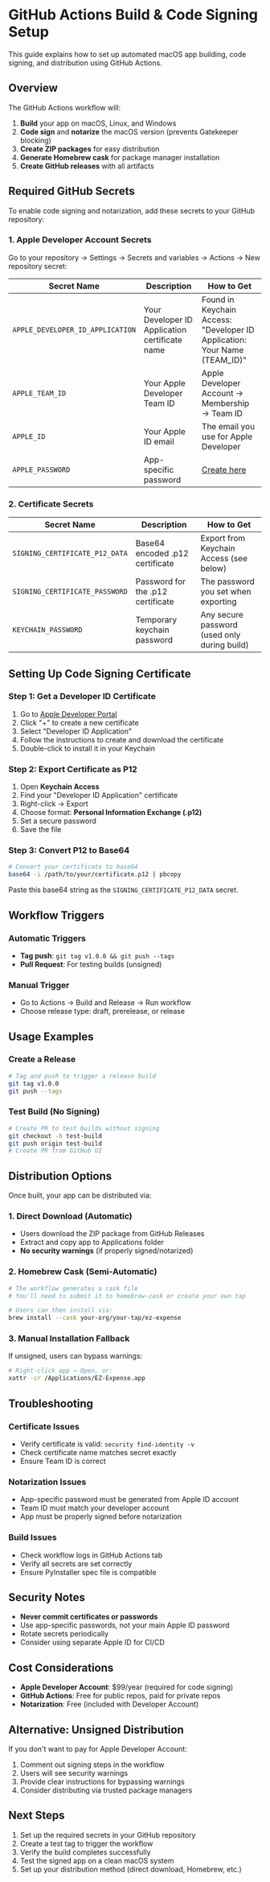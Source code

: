 # GitHub Actions Build & Code Signing Setup

This guide explains how to set up automated macOS app building, code signing, and distribution using GitHub Actions.

## Overview

The GitHub Actions workflow will:

1. **Build** your app on macOS, Linux, and Windows
2. **Code sign** and **notarize** the macOS version (prevents Gatekeeper blocking)
3. **Create ZIP packages** for easy distribution
4. **Generate Homebrew cask** for package manager installation
5. **Create GitHub releases** with all artifacts

## Required GitHub Secrets

To enable code signing and notarization, add these secrets to your GitHub repository:

### 1. Apple Developer Account Secrets

Go to your repository → Settings → Secrets and variables → Actions → New repository secret:

| Secret Name                      | Description                                    | How to Get                                                                |
| -------------------------------- | ---------------------------------------------- | ------------------------------------------------------------------------- |
| `APPLE_DEVELOPER_ID_APPLICATION` | Your Developer ID Application certificate name | Found in Keychain Access: "Developer ID Application: Your Name (TEAM_ID)" |
| `APPLE_TEAM_ID`                  | Your Apple Developer Team ID                   | Apple Developer Account → Membership → Team ID                            |
| `APPLE_ID`                       | Your Apple ID email                            | The email you use for Apple Developer                                     |
| `APPLE_PASSWORD`                 | App-specific password                          | [Create here](https://support.apple.com/en-us/102654)                     |

### 2. Certificate Secrets

| Secret Name                    | Description                       | How to Get                                   |
| ------------------------------ | --------------------------------- | -------------------------------------------- |
| `SIGNING_CERTIFICATE_P12_DATA` | Base64 encoded .p12 certificate   | Export from Keychain Access (see below)      |
| `SIGNING_CERTIFICATE_PASSWORD` | Password for the .p12 certificate | The password you set when exporting          |
| `KEYCHAIN_PASSWORD`            | Temporary keychain password       | Any secure password (used only during build) |

## Setting Up Code Signing Certificate

### Step 1: Get a Developer ID Certificate

1. Go to [Apple Developer Portal](https://developer.apple.com/account/resources/certificates/list)
2. Click "+" to create a new certificate
3. Select "Developer ID Application"
4. Follow the instructions to create and download the certificate
5. Double-click to install it in your Keychain

### Step 2: Export Certificate as P12

1. Open **Keychain Access**
2. Find your "Developer ID Application" certificate
3. Right-click → Export
4. Choose format: **Personal Information Exchange (.p12)**
5. Set a secure password
6. Save the file

### Step 3: Convert P12 to Base64

```bash
# Convert your certificate to base64
base64 -i /path/to/your/certificate.p12 | pbcopy
```

Paste this base64 string as the `SIGNING_CERTIFICATE_P12_DATA` secret.

## Workflow Triggers

### Automatic Triggers

- **Tag push**: `git tag v1.0.0 && git push --tags`
- **Pull Request**: For testing builds (unsigned)

### Manual Trigger

- Go to Actions → Build and Release → Run workflow
- Choose release type: draft, prerelease, or release

## Usage Examples

### Create a Release

```bash
# Tag and push to trigger a release build
git tag v1.0.0
git push --tags
```

### Test Build (No Signing)

```bash
# Create PR to test builds without signing
git checkout -b test-build
git push origin test-build
# Create PR from GitHub UI
```

## Distribution Options

Once built, your app can be distributed via:

### 1. Direct Download (Automatic)

- Users download the ZIP package from GitHub Releases
- Extract and copy app to Applications folder
- **No security warnings** (if properly signed/notarized)

### 2. Homebrew Cask (Semi-Automatic)

```bash
# The workflow generates a cask file
# You'll need to submit it to homebrew-cask or create your own tap

# Users can then install via:
brew install --cask your-org/your-tap/ez-expense
```

### 3. Manual Installation Fallback

If unsigned, users can bypass warnings:

```bash
# Right-click app → Open, or:
xattr -cr /Applications/EZ-Expense.app
```

## Troubleshooting

### Certificate Issues

- Verify certificate is valid: `security find-identity -v`
- Check certificate name matches secret exactly
- Ensure Team ID is correct

### Notarization Issues

- App-specific password must be generated from Apple ID account
- Team ID must match your developer account
- App must be properly signed before notarization

### Build Issues

- Check workflow logs in GitHub Actions tab
- Verify all secrets are set correctly
- Ensure PyInstaller spec file is compatible

## Security Notes

- **Never commit certificates or passwords**
- Use app-specific passwords, not your main Apple ID password
- Rotate secrets periodically
- Consider using separate Apple ID for CI/CD

## Cost Considerations

- **Apple Developer Account**: $99/year (required for code signing)
- **GitHub Actions**: Free for public repos, paid for private repos
- **Notarization**: Free (included with Developer Account)

## Alternative: Unsigned Distribution

If you don't want to pay for Apple Developer Account:

1. Comment out signing steps in the workflow
2. Users will see security warnings
3. Provide clear instructions for bypassing warnings
4. Consider distributing via trusted package managers

## Next Steps

1. Set up the required secrets in your GitHub repository
2. Create a test tag to trigger the workflow
3. Verify the build completes successfully
4. Test the signed app on a clean macOS system
5. Set up your distribution method (direct download, Homebrew, etc.)
